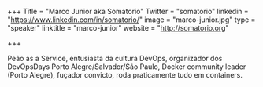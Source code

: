 +++
Title = "Marco Junior aka Somatorio"
Twitter = "somatorio"
linkedin = "https://www.linkedin.com/in/somatorio/"
image = "marco-junior.jpg"
type = "speaker"
linktitle = "marco-junior"
website = "http://somatorio.org"

+++

Peão as a Service, entusiasta da cultura DevOps, organizador dos DevOpsDays Porto Alegre/Salvador/São Paulo, Docker community leader (Porto Alegre), fuçador convicto, roda praticamente tudo em containers.
